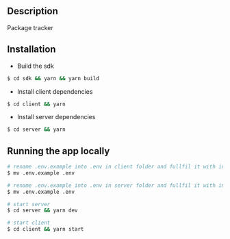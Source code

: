 

## Description

Package tracker 

## Installation
 - Build the sdk
```bash
$ cd sdk && yarn && yarn build
```
  - Install client dependencies
```bash
$ cd client && yarn
```
  - Install server dependencies
```bash
$ cd server && yarn
```


## Running the app locally

```bash
# rename .env.example into .env in client folder and fullfil it with informations
$ mv .env.example .env

# rename .env.example into .env in server folder and fullfil it with informations
$ mv .env.example .env

# start server 
$ cd server && yarn dev

# start client
$ cd client && yarn start
```

